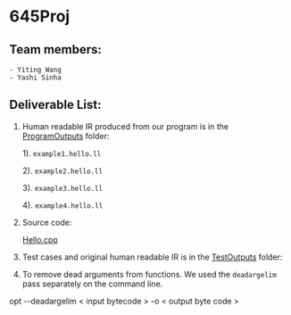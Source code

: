 # 645Proj
## Team members:
    
    - Yiting Wang
    - Yashi Sinha

## Deliverable List:

1. Human readable IR produced from our program is in the [ProgramOutputs](https://github.com/NellyW8/645Proj/tree/main/ProgramOutputs) folder:
    
    1). `example1.hello.ll`

    2). `example2.hello.ll`

    3). `example3.hello.ll`

    4). `example4.hello.ll`

2. Source code:
    
    [Hello.cpp](https://github.com/NellyW8/645Proj/tree/main/Hello.cpp)
3. Test cases and original human readable IR is in the [TestOutputs](https://github.com/NellyW8/645Proj/tree/main/TestOutputs) folder:

4. To remove dead arguments from functions. We used the `deadargelim` pass separately on the command line.

opt --deadargelim < input bytecode > -o < output byte code >
